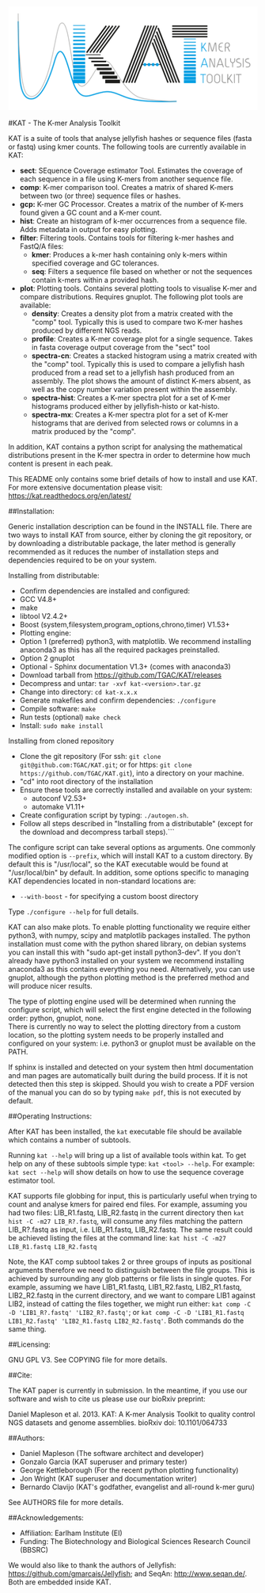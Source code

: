 ![alt text](doc/source/images/kat_logo.png "The K-mer Analysis Toolkit")

#KAT - The K-mer Analysis Toolkit

KAT is a suite of tools that analyse jellyfish hashes or sequence files (fasta or fastq) using kmer counts.  The following tools are currently available in KAT:

   - **sect**:   SEquence Coverage estimator Tool.  Estimates the coverage of each sequence in a file using K-mers from another sequence file.
   - **comp**:   K-mer comparison tool.  Creates a matrix of shared K-mers between two (or three) sequence files or hashes.
   - **gcp:**    K-mer GC Processor.  Creates a matrix of the number of K-mers found given a GC count and a K-mer count.
   - **hist**:   Create an histogram of k-mer occurrences from a sequence file.  Adds metadata in output for easy plotting.
   - **filter**: Filtering tools.  Contains tools for filtering k-mer hashes and FastQ/A files:
     - **kmer**:         Produces a k-mer hash containing only k-mers within specified coverage and GC tolerances.
     - **seq**:          Filters a sequence file based on whether or not the sequences contain k-mers within a provided hash.
   - **plot**:   Plotting tools.  Contains several plotting tools to visualise K-mer and compare distributions. Requires gnuplot.  The following plot tools are available:
     - **density**:      Creates a density plot from a matrix created with the "comp" tool.  Typically this is used to compare two K-mer hashes produced by different NGS reads.
     - **profile**:      Creates a K-mer coverage plot for a single sequence.  Takes in fasta coverage output coverage from the "sect" tool
     - **spectra-cn**:   Creates a stacked histogram using a matrix created with the "comp" tool.  Typically this is used to compare a jellyfish hash produced from a read set to a jellyfish hash produced from an assembly. The plot shows the amount of distinct K-mers absent, as well as the copy number variation present within the assembly.
     - **spectra-hist**: Creates a K-mer spectra plot for a set of K-mer histograms produced either by jellyfish-histo or kat-histo.
     - **spectra-mx**:   Creates a K-mer spectra plot for a set of K-mer histograms that are derived from selected rows or columns in a matrix produced by the "comp".

In addition, KAT contains a python script for analysing the mathematical distributions present in the K-mer spectra in order to determine how much content is present in each peak.

This README only contains some brief details of how to install and use KAT.  For more
extensive documentation please visit: https://kat.readthedocs.org/en/latest/


##Installation:

Generic installation description can be found in the INSTALL file. There are two ways to install KAT from source, either by cloning the git repository, or by downloading a distributable package, the later method is generally recommended as it reduces the number of installation steps and dependencies required to be on your system.

Installing from distributable:
 - Confirm dependencies are installed and configured:
  - GCC V4.8+
  - make
  - libtool V2.4.2+
  - Boost (system,filesystem,program_options,chrono,timer) V1.53+
  - Plotting engine:
   - Option 1 (preferred) python3, with matplotlib.  We recommend installing anaconda3 as this has all the required packages preinstalled.
   - Option 2 gnuplot 
  - Optional - Sphinx documentation V1.3+ (comes with anaconda3)
 - Download tarball from https://github.com/TGAC/KAT/releases
 - Decompress and untar: ```tar -xvf kat-<version>.tar.gz```
 - Change into directory: ```cd kat-x.x.x```
 - Generate makefiles and confirm dependencies: ```./configure```
 - Compile software: ```make```
 - Run tests (optional) ```make check```
 - Install: ```sudo make install```


Installing from cloned repository
  - Clone the git repository (For ssh: ```git clone git@github.com:TGAC/KAT.git```; or for https: ```git clone https://github.com/TGAC/KAT.git```), into a directory on your machine.
  - "cd" into root directory of the installation
  - Ensure these tools are correctly installed and available on your system:
      - autoconf V2.53+
      - automake V1.11+
  - Create configuration script by typing: ```./autogen.sh```.
  - Follow all steps described in "Installing from a distributable" (except for the download and decompress tarball steps).```

The configure script can take several options as arguments.  One commonly modified option is ```--prefix```, which will install KAT to a custom directory.  By default this is "/usr/local", so the KAT executable would be found at "/usr/local/bin" by default.  In addition, some options specific to managing KAT dependencies located in non-standard locations are:

  - ```--with-boost``` - for specifying a custom boost directory

Type ```./configure --help``` for full details.

KAT can also make plots.  To enable plotting functionality we require either python3, 
 with numpy, scipy and matplotlib packages installed.  The python installation 
must come with the python shared library, on debian systems you can install this 
with "sudo apt-get install python3-dev".  If you don't already have python3 installed on your system 
we recommend installing anaconda3 as this contains everything you need.  Alternatively,
you can use gnuplot, although the python plotting method is the preferred method and will 
produce nicer results.  

The type of plotting engine used will be determined when running the configure 
script, which will select the first engine detected in the following order: python, gnuplot, none.  
There is currently no way to select the plotting directory from a custom location, 
so the plotting system needs to be properly installed and configured on your 
system: i.e. python3 or gnuplot must be available on the PATH.

If sphinx is installed and detected on your system then html documentation and man 
pages are automatically built during the build process.  If it is not detected then this step
is skipped.  Should you wish to create a PDF version of the manual you can do so
by typing ```make pdf```, this is not executed by default.  

##Operating Instructions:

After KAT has been installed, the ```kat``` executable file should be available which contains a number of subtools.
 
Running ```kat --help``` will bring up a list of available tools within kat.  To get help on any of these subtools simple type: ```kat <tool> --help```.  For example: ```kat sect --help``` will show details on how to use the sequence coverage estimator tool.

KAT supports file globbing for input, this is particularly useful when trying to count and analyse kmers for paired end files.  For example,
assuming you had two files: LIB_R1.fastq, LIB_R2.fastq in the current directory then ```kat hist -C -m27 LIB_R?.fastq```, will consume any 
files matching the pattern LIB_R?.fastq as input, i.e. LIB_R1.fastq, LIB_R2.fastq.  The same result could be achieved listing the files at
the command line: ```kat hist -C -m27 LIB_R1.fastq LIB_R2.fastq```

Note, the KAT comp subtool takes 2 or three groups of inputs as positional arguments therefore we need to distinguish between the file groups.
This is achieved by surrounding any glob patterns or file lists in single quotes.  For example, assuming we have LIB1_R1.fastq, LIB1_R2.fastq, 
LIB2_R1.fastq, LIB2_R2.fastq in the current directory, and we want to compare LIB1 against LIB2, instead of catting the files together, we might 
run either: ```kat comp -C -D 'LIB1_R?.fastq' 'LIB2_R?.fastq'```; or ```kat comp -C -D 'LIB1_R1.fastq LIB1_R2.fastq' 'LIB2_R1.fastq LIB2_R2.fastq'```.
Both commands do the same thing.



##Licensing:

GNU GPL V3.  See COPYING file for more details.

##Cite:

The KAT paper is currently in submission.  In the meantime, if you use our software
and wish to cite us please use our bioRxiv preprint:

Daniel Mapleson et al. 2013. KAT: A K-mer Analysis Toolkit to quality control NGS datasets and genome assemblies. bioRxiv doi: 10.1101/064733


##Authors:

* Daniel Mapleson (The software architect and developer)
* Gonzalo Garcia (KAT superuser and primary tester)
* George Kettleborough (For the recent python plotting functionality)
* Jon Wright (KAT superuser and documentation writer)
* Bernardo Clavijo (KAT's godfather, evangelist and all-round k-mer guru)

See AUTHORS file for more details.


##Acknowledgements:

 * Affiliation: Earlham Institute (EI)
 * Funding: The Biotechnology and Biological Sciences Research Council (BBSRC)

We would also like to thank the authors of Jellyfish: https://github.com/gmarcais/Jellyfish; 
and SeqAn: http://www.seqan.de/.  Both are embedded inside KAT.

